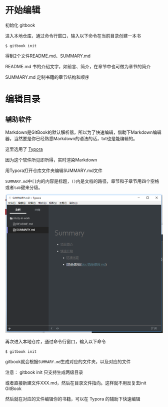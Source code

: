 # 开始编辑

初始化 gitbook

进入本地仓库，通过命令行窗口，输入以下命令在当前目录创建一本书

```
$ gitbook init
```

得到2个文件README.md、SUMMARY.md

README.md  书的介绍文字，如前言、简介，在章节中也可做为章节的简介

SUMMARY.md 定制书籍的章节结构和顺序

# 编辑目录

## 辅助软件

Markdown是GitBook的默认解析器，所以为了快速编辑，借助下Markdown编辑器，当然要是你已经熟悉Markdown的语法的话，txt也是能编辑的。

这里选用了 [Typora](https://typora.io/) 

因为这个软件所见即所得，实时渲染Markdown

用Typora打开仓库文件夹编辑SUMMARY.md文件

`SUMMARY.md`中`[]`内的内容是标题，`()`内是文档的路径，章节和子章节用四个空格或者`tab`键来分级。

![02](assets/02.png)

再次进入本地仓库，通过命令行窗口，输入以下命令

```
$ gitbook init
```

gitbook就会根据`SUMMARY.md`生成对应的文件夹，以及对应的文件

注意： gitbook init 只支持生成两级目录

或者直接新建文件XXX.md，然后在目录文件指向。这样就不用反复去init GitBook

然后就在对应的文件编辑你的书籍，可以在 Typora 的辅助下快速编辑

